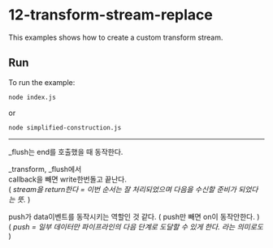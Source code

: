 # 12-transform-stream-replace

This examples shows how to create a custom transform stream.


## Run

To run the example:

```bash
node index.js
```

or

```bash
node simplified-construction.js
```
--- 
_flush는 end를 호출했을 때 동작한다.  

_transform, _flush에서  
callback을 빼면 write한번돌고 끝난다.  
( _stream을 return한다 = 이번 순서는 잘 처리되었으며 다음을 수신할 준비가 되었다는 뜻._ )  

push가 data이벤트를 동작시키는 역할인 것 같다. ( push만 빼면 on이 동작안한다. )  
( _push = 일부 데이터만 파이프라인의 다음 단계로 도달할 수 있게 한다. 라는 의미로도_ )  
